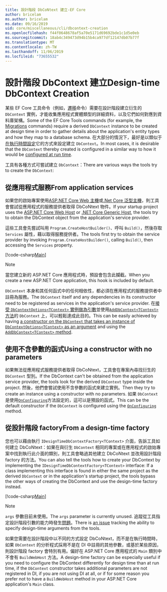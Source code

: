 ```yaml
---
title: 設計階段 DbCoNtext 建立-EF Core
author: bricelam
ms.author: bricelam
ms.date: 09/16/2019
uid: core/miscellaneous/cli/dbcontext-creation
ms.openlocfilehash: f44f0648678af5a70e5171d69692bde1c1d5e0eb
ms.sourcegitcommit: 18ab4c349473d94b15b4ca977df12147db07b77f
ms.translationtype: MT
ms.contentlocale: zh-TW
ms.lasthandoff: 11/06/2019
ms.locfileid: "73655532"
---
```

# <a name="design-time-dbcontext-creation"></a><span data-ttu-id="932fe-102">設計階段 DbContext 建立</span><span class="sxs-lookup"><span data-stu-id="932fe-102">Design-time DbContext Creation</span></span>

<span data-ttu-id="932fe-103">某些 EF Core 工具命令（例如，[遷移][1]命令）需要在設計階段建立衍生的 `DbContext` 實例，才能收集應用程式實體類型的詳細資料，以及它們如何對應到資料庫架構。</span><span class="sxs-lookup"><span data-stu-id="932fe-103">Some of the EF Core Tools commands (for example, the [Migrations][1] commands) require a derived `DbContext` instance to be created at design time in order to gather details about the application's entity types and how they map to a database schema.</span></span> <span data-ttu-id="932fe-104">在大部分的情況下，最好是以類似于[在執行時間設定][2]它的方式來設定建立 `DbContext`。</span><span class="sxs-lookup"><span data-stu-id="932fe-104">In most cases, it is desirable that the `DbContext` thereby created is configured in a similar way to how it would be [configured at run time][2].</span></span>

<span data-ttu-id="932fe-105">工具有各種方式可嘗試建立 `DbContext`：</span><span class="sxs-lookup"><span data-stu-id="932fe-105">There are various ways the tools try to create the `DbContext`:</span></span>

## <a name="from-application-services"></a><span data-ttu-id="932fe-106">從應用程式服務</span><span class="sxs-lookup"><span data-stu-id="932fe-106">From application services</span></span>

<span data-ttu-id="932fe-107">如果您的啟始專案使用[ASP.NET Core Web 主機][3]或[.Net Core 泛型主機][4]，則工具會嘗試從應用程式的服務提供者取得 DbCoNtext 物件。</span><span class="sxs-lookup"><span data-stu-id="932fe-107">If your startup project uses the [ASP.NET Core Web Host][3] or [.NET Core Generic Host][4], the tools try to obtain the DbContext object from the application's service provider.</span></span>

<span data-ttu-id="932fe-108">這些工具會先嘗試叫用 `Program.CreateHostBuilder()`、呼叫 `Build()`，然後存取 `Services` 屬性，藉以取得服務提供者。</span><span class="sxs-lookup"><span data-stu-id="932fe-108">The tools first try to obtain the service provider by invoking `Program.CreateHostBuilder()`, calling `Build()`, then accessing the `Services` property.</span></span>

[!code-csharp[Main](../../../../samples/core/Miscellaneous/CommandLine/ApplicationService.cs)]

> [!NOTE]
> <span data-ttu-id="932fe-109">當您建立新的 ASP.NET Core 應用程式時，預設會包含此攔截。</span><span class="sxs-lookup"><span data-stu-id="932fe-109">When you create a new ASP.NET Core application, this hook is included by default.</span></span>

<span data-ttu-id="932fe-110">`DbContext` 本身和其任何函式中的任何相依性，都必須在應用程式的服務提供者中註冊為服務。</span><span class="sxs-lookup"><span data-stu-id="932fe-110">The `DbContext` itself and any dependencies in its constructor need to be registered as services in the application's service provider.</span></span> <span data-ttu-id="932fe-111">在[接受 `DbContextOptions<TContext>` 實例做為引數][5]並使用[`AddDbContext<TContext>` 方法][6]的 `DbContext` 上，可以輕鬆達成此目的。</span><span class="sxs-lookup"><span data-stu-id="932fe-111">This can be easily achieved by having [a constructor on the `DbContext` that takes an instance of `DbContextOptions<TContext>` as an argument][5] and using the [`AddDbContext<TContext>` method][6].</span></span>

## <a name="using-a-constructor-with-no-parameters"></a><span data-ttu-id="932fe-112">使用不含參數的函式</span><span class="sxs-lookup"><span data-stu-id="932fe-112">Using a constructor with no parameters</span></span>

<span data-ttu-id="932fe-113">如果無法從應用程式服務提供者取得 DbCoNtext，工具會在專案內尋找衍生的 `DbContext` 型別。</span><span class="sxs-lookup"><span data-stu-id="932fe-113">If the DbContext can't be obtained from the application service provider, the tools look for the derived `DbContext` type inside the project.</span></span> <span data-ttu-id="932fe-114">然後，他們會嘗試使用不含參數的函式來建立實例。</span><span class="sxs-lookup"><span data-stu-id="932fe-114">Then they try to create an instance using a constructor with no parameters.</span></span> <span data-ttu-id="932fe-115">如果 `DbContext` 是使用[`OnConfiguring`][7]方法設定的，這可以是預設的函式。</span><span class="sxs-lookup"><span data-stu-id="932fe-115">This can be the default constructor if the `DbContext` is configured using the [`OnConfiguring`][7] method.</span></span>

## <a name="from-a-design-time-factory"></a><span data-ttu-id="932fe-116">從設計階段 factory</span><span class="sxs-lookup"><span data-stu-id="932fe-116">From a design-time factory</span></span>

<span data-ttu-id="932fe-117">您也可以藉由執行 `IDesignTimeDbContextFactory<TContext>` 介面，告訴工具如何建立 DbCoNtext：如果在與衍生 `DbContext` 相同的專案或在應用程式的啟始專案中找到執行此介面的類別，則工具會略過其他建立 DbCoNtext 並改用設計階段 factory 的方法。</span><span class="sxs-lookup"><span data-stu-id="932fe-117">You can also tell the tools how to create your DbContext by implementing the `IDesignTimeDbContextFactory<TContext>` interface: If a class implementing this interface is found in either the same project as the derived `DbContext` or in the application's startup project, the tools bypass the other ways of creating the DbContext and use the design-time factory instead.</span></span>

[!code-csharp[Main](../../../../samples/core/Miscellaneous/CommandLine/BloggingContextFactory.cs)]

> [!NOTE]
> <span data-ttu-id="932fe-118">`args` 參數目前未使用。</span><span class="sxs-lookup"><span data-stu-id="932fe-118">The `args` parameter is currently unused.</span></span> <span data-ttu-id="932fe-119">追蹤從工具指定設計階段引數的能力時發生[問題][8]。</span><span class="sxs-lookup"><span data-stu-id="932fe-119">There is [an issue][8] tracking the ability to specify design-time arguments from the tools.</span></span>

<span data-ttu-id="932fe-120">如果您需要在設計階段中以不同的方式設定 DbCoNtext，而不是在執行時間時，如果 `DbContext` 的分析程式採用不是在 DI 中註冊的其他參數，或基於某些原因，則設計階段 factory 會特別有用。偏好在 ASP.NET Core 應用程式的 `Main` 類別中不會有 `BuildWebHost` 方法。</span><span class="sxs-lookup"><span data-stu-id="932fe-120">A design-time factory can be especially useful if you need to configure the DbContext differently for design time than at run time, if the `DbContext` constructor takes additional parameters are not registered in DI, if you are not using DI at all, or if for some reason you prefer not to have a `BuildWebHost` method in your ASP.NET Core application's `Main` class.</span></span>

  [1]: xref:core/managing-schemas/migrations/index
  [2]: xref:core/miscellaneous/configuring-dbcontext
  [3]: /aspnet/core/fundamentals/host/web-host
  [4]: /aspnet/core/fundamentals/host/generic-host
  [5]: xref:core/miscellaneous/configuring-dbcontext#constructor-argument
  [6]: xref:core/miscellaneous/configuring-dbcontext#using-dbcontext-with-dependency-injection
  [7]: xref:core/miscellaneous/configuring-dbcontext#onconfiguring
  [8]: https://github.com/aspnet/EntityFrameworkCore/issues/8332
